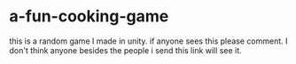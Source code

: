 # a-fun-cooking-game
this is a random game I made in unity. if anyone sees this please comment. I don't think anyone besides the people i send this link will see it.
